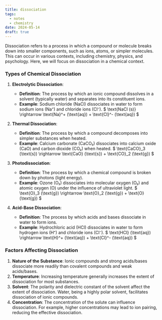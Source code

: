 ```yaml
---
title: dissociation
tags:
  - notes
  - chemistry
date: 2024-05-14
draft: true
---
```

Dissociation refers to a process in which a compound or molecule breaks down into smaller components, such as ions, atoms, or simpler molecules. This can occur in various contexts, including chemistry, physics, and psychology. Here, we will focus on dissociation in a chemical context.

### Types of Chemical Dissociation

1. **Electrolytic Dissociation**:
   - **Definition**: The process by which an ionic compound dissolves in a solvent (typically water) and separates into its constituent ions.
   - **Example**: Sodium chloride (NaCl) dissociates in water to form sodium ions (Na⁺) and chloride ions (Cl⁻).
     $ \text{NaCl (s)} \rightarrow \text{Na}^+ (\text{aq}) + \text{Cl}^- (\text{aq}) $

2. **Thermal Dissociation**:
   - **Definition**: The process by which a compound decomposes into simpler substances when heated.
   - **Example**: Calcium carbonate (CaCO₃) dissociates into calcium oxide (CaO) and carbon dioxide (CO₂) when heated.
     $ \text{CaCO}_3 (\text{s}) \rightarrow \text{CaO} (\text{s}) + \text{CO}_2 (\text{g}) $

3. **Photodissociation**:
   - **Definition**: The process by which a chemical compound is broken down by photons (light energy).
   - **Example**: Ozone (O₃) dissociates into molecular oxygen (O₂) and atomic oxygen (O) under the influence of ultraviolet light.
     $ \text{O}_3 (\text{g}) \rightarrow \text{O}_2 (\text{g}) + \text{O} (\text{g}) $

4. **Acid-Base Dissociation**:
   - **Definition**: The process by which acids and bases dissociate in water to form ions.
   - **Example**: Hydrochloric acid (HCl) dissociates in water to form hydrogen ions (H⁺) and chloride ions (Cl⁻).
     $ \text{HCl} (\text{aq}) \rightarrow \text{H}^+ (\text{aq}) + \text{Cl}^- (\text{aq}) $

### Factors Affecting Dissociation

1. **Nature of the Substance**: Ionic compounds and strong acids/bases dissociate more readily than covalent compounds and weak acids/bases.
2. **Temperature**: Increasing temperature generally increases the extent of dissociation for most substances.
3. **Solvent**: The polarity and dielectric constant of the solvent affect the extent of dissociation. Water, being a highly polar solvent, facilitates dissociation of ionic compounds.
4. **Concentration**: The concentration of the solute can influence dissociation. For example, higher concentrations may lead to ion pairing, reducing the effective dissociation.
